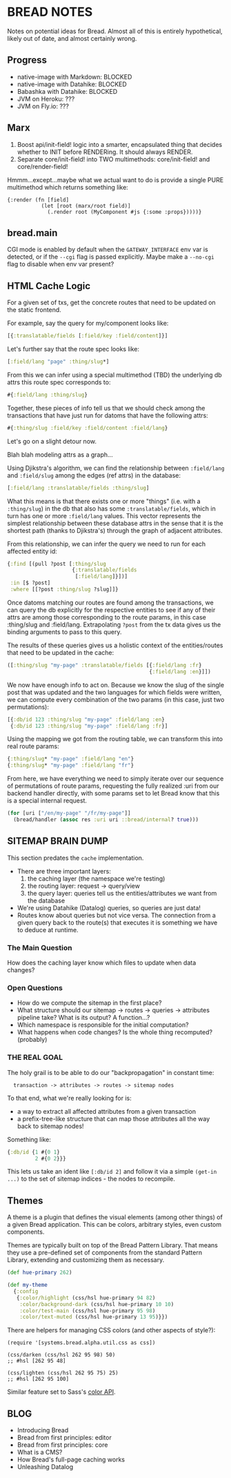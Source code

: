 # BREAD NOTES

Notes on potential ideas for Bread. Almost all of this is entirely hypothetical, likely out of date, and almost certainly wrong.

## Progress

- native-image with Markdown: BLOCKED
- native-image with Datahike: BLOCKED
- Babashka with Datahike: BLOCKED
- JVM on Heroku: ???
- JVM on Fly.io: ???

## Marx

1. Boost api/init-field! logic into a smarter, encapsulated thing that decides
   whether to INIT before RENDERing. It should always RENDER.
2. Separate core/init-field! into TWO multimethods: core/init-field! and core/render-field!

Hmmm...except...maybe what we actual want to do is provide a single PURE multimethod which returns something like:

```
{:render (fn [field]
           (let [root (marx/root field)]
             (.render root (MyComponent #js {:some :props}))))}
```

## bread.main

CGI mode is enabled by default when the `GATEWAY_INTERFACE` env var is detected, or if the `--cgi` flag is passed explicitly. Maybe make a `--no-cgi` flag to disable when env var present?

## HTML Cache Logic

For a given set of txs, get the concrete routes that need to be updated on the static frontend.

For example, say the query for my/component looks like:

```clojure
[{:translatable/fields [:field/key :field/content]}]
```

Let's further say that the route spec looks like:

```clojure
[:field/lang "page" :thing/slug*]
```

From this we can infer using a special multimethod (TBD) the underlying db attrs this route spec corresponds to:

```clj
#{:field/lang :thing/slug}
```

Together, these pieces of info tell us that we should check among the transactions that have just run for datoms that have the following attrs:

```clojure
#{:thing/slug :field/key :field/content :field/lang}
```

Let's go on a slight detour now.

Blah blah modeling attrs as a graph...

Using Djikstra's algorithm, we can find the relationship between `:field/lang` and `:field/slug` among the edges (ref attrs) in the database:

```clj
[:field/lang :translatable/fields :thing/slug]
```

What this means is that there exists one or more "things" (i.e. with a `:thing/slug`) in the db that also has some `:translatable/fields`, which in turn has one or more `:field/lang` values. This vector represents the simplest relationship between these database attrs in the sense that it is the shortest path (thanks to Djikstra's) through the graph of adjacent attributes.

From this relationship, we can infer the query we need to run for each affected entity id:

```clojure
{:find [(pull ?post [:thing/slug
                     {:translatable/fields
                      [:field/lang]}])]
 :in [$ ?post]
 :where [[?post :thing/slug ?slug]]}
```

Once datoms matching our routes are found among the transactions, we can query the db explicitly for the respective entities to see if any of their attrs are among those corresponding to the route params, in this case :thing/slug and :field/lang. Extrapolating `?post` from the tx data gives us the binding arguments to pass to this query.

The results of these queries gives us a holistic context of the entities/routes that need to be updated in the cache:

```clojure
([:thing/slug "my-page" :translatable/fields [{:field/lang :fr}
                                              {:field/lang :en}]])
```

We now have enough info to act on. Because we know the slug of the single post that was updated and the two languages for which fields were written, we can compute every combination of the two params (in this case, just two permutations):

```clojure
[{:db/id 123 :thing/slug "my-page" :field/lang :en}
 {:db/id 123 :thing/slug "my-page" :field/lang :fr}]
```

Using the mapping we got from the routing table, we can transform this into real route params:

```clojure
{:thing/slug* "my-page" :field/lang "en"}
{:thing/slug* "my-page" :field/lang "fr"}
```

From here, we have everything we need to simply iterate over our sequence of permutations of route params, requesting the fully realized :uri from our backend handler directly, with some params set to let Bread know that this is a special internal request.

```clojure
(for [uri ["/en/my-page" "/fr/my-page"]]
  (bread/handler (assoc res :uri uri ::bread/internal? true)))
```

## SITEMAP BRAIN DUMP

This section predates the `cache` implementation.

* There are three important layers:
  1. the caching layer (the namespace we're testing)
  2. the routing layer: request -> query/view
  3. the query layer: queries tell us the entities/attributes we want from
     the database
* We're using Datahike (Datalog) queries, so queries are just data!
* Routes know about queries but not vice versa. The connection from a given
  query back to the route(s) that executes it is something we have to deduce
  at runtime.

### The Main Question

How does the caching layer know which files to update when data changes?

### Open Questions

* How do we compute the sitemap in the first place?
* What structure should our sitemap -> routes -> queries -> attributes
  pipeline take? What is its output? A function...?
* Which namespace is responsible for the initial computation?
* What happens when code changes? Is the whole thing recomputed? (probably)

### THE REAL GOAL

The holy grail is to be able to do our "backpropagation" in constant time:

```
  transaction -> attributes -> routes -> sitemap nodes
```

To that end, what we're really looking for is:

* a way to extract all affected attributes from a given transaction
* a prefix-tree-like structure that can map those attributes all the way
  back to sitemap nodes!

Something like:

```clojure
{:db/id {1 #{0 1}
         2 #{0 2}}}
```

This lets us take an ident like `[:db/id 2]` and follow it via a simple
`(get-in ...)` to the set of sitemap indices - the nodes to recompile.

## Themes

A theme is a plugin that defines the visual elements (among other things) of a given Bread application. This can be colors, arbitrary styles, even custom components.

Themes are typically built on top of the Bread Pattern Library. That means they use a pre-defined set of components from the standard Pattern Library, extending and customizing them as necessary.

```clojure
(def hue-primary 262)

(def my-theme
  {:config
   {:color/highlight (css/hsl hue-primary 94 82)
    :color/background-dark (css/hsl hue-primary 10 10)
    :color/test-main (css/hsl hue-primary 95 98)
    :color/text-muted (css/hsl hue-primary 13 95)}})
```

There are helpers for managing CSS colors (and other aspects of style?):

```
(require '[systems.bread.alpha.util.css as css])

(css/darken (css/hsl 262 95 98) 50)
;; #hsl [262 95 48]

(css/lighten (css/hsl 262 95 75) 25)
;; #hsl [262 95 100]
```

Similar feature set to Sass's [color API](https://sass-lang.com/documentation/modules/color).

## BLOG

- Introducing Bread
- Bread from first principles: editor
- Bread from first principles: core
- What is a CMS?
- How Bread's full-page caching works
- Unleashing Datalog
